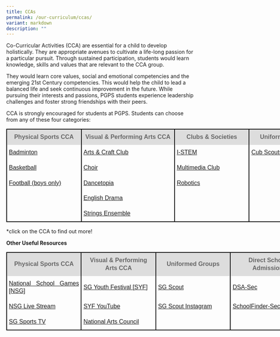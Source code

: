 ```yaml
---
title: CCAs
permalink: /our-curriculum/ccas/
variant: markdown
description: ""
---
```

Co-Curricular Activities (CCA) are essential for a child to develop holistically. They are appropriate avenues to cultivate a life-long passion for a particular pursuit. Through sustained participation, students would learn knowledge, skills and values that are relevant to the CCA group. 

They would learn core values, social and emotional competencies and the emerging 21st Century competencies. This would help the child to lead a balanced life and seek continuous improvement in the future. While pursuing their interests and passions, PGPS students experience leadership challenges and foster strong friendships with their peers.

CCA is strongly encouraged for students at PGPS. Students can choose from any of these four categories:


<table style="width: 850px; border-collapse: collapse;">
	<colgroup><col style="width: 200px"><col style="width: 250px"><col style="width: 200px"><col style="width: 200px"></colgroup>
	<tbody><tr>
		<th style="padding:10px 5px; vertical-align:middle; line-height:1.3; font-size:16px; font-family:Arial; background-color:#DDD; color:#666; border-right: 2px solid #0d0d0d; border-left: 2px solid #0d0d0d; border-top: 2px solid #0d0d0d;">Physical Sports CCA</th>
		<th style="padding:10px 5px; vertical-align:middle; line-height:1.3; font-size:16px; font-family:Arial; background-color:#DDD; color:#666; border-right: 2px solid #0d0d0d; border-left: 2px solid #0d0d0d;border-top: 2px solid #0d0d0d;">Visual &amp; Performing Arts CCA</th>
		<th style="padding:10px 5px; vertical-align:middle; line-height:1.3; font-size:16px; font-family:Arial; background-color:#DDD; color:#666; border-right: 2px solid #0d0d0d; border-left: 2px solid #0d0d0d; border-top: 2px solid #0d0d0d;">Clubs &amp; Societies</th>
		<th style="padding:10px 5px; vertical-align:middle; line-height:1.3; font-size:16px; font-family:Arial; background-color:#DDD; color:#666; border-right: 2px solid #0d0d0d; border-left: 2px solid #0d0d0d;border-top: 2px solid #0d0d0d;">Uniformed Groups</th>
	</tr>
	<tr>
		<td style="padding:10px 5px; vertical-align:middle; line-height:1.3; font-size:16px; font-family:Arial; text-align:justify; border-right: 2px solid #0d0d0d; border-left: 2px solid #0d0d0d; border-bottom: none;"><a href="https://punggolgreenpri.moe.edu.sg/badminton/">Badminton</a></td>
		<td style="padding:10px 5px; vertical-align:middle; line-height:1.3; font-size:16px; font-family:Arial; text-align:justify; border-right: 2px solid #0d0d0d; border-left: 2px solid #0d0d0d;border-bottom: none;"><a href="https://punggolgreenpri.moe.edu.sg/artscraftclub/">Arts &amp; Craft Club</a></td>
		<td style="padding:10px 5px; vertical-align:middle; line-height:1.3; font-size:16px; font-family:Arial; text-align:justify; border-right: 2px solid #0d0d0d; border-left: 2px solid #0d0d0d;border-bottom: none;"><a href="https://punggolgreenpri.moe.edu.sg/istem/">I-STEM</a></td>
		<td style="padding:10px 5px; vertical-align:middle; line-height:1.3; font-size:16px; font-family:Arial; text-align:justify;border-right: 2px solid #0d0d0d; border-left: 2px solid #0d0d0d;border-bottom: none;"><a href="https://punggolgreenpri.moe.edu.sg/cub-scouts/">Cub Scouts</a></td>
	</tr>
	<tr>
		<td style="padding:10px 5px; vertical-align:middle; line-height:1.3; font-size:16px; font-family:Arial; text-align:justify; border-right: 2px solid #0d0d0d; border-left: 2px solid #0d0d0d;border-bottom: none;"><a href="https://punggolgreenpri.moe.edu.sg/basketball/">Basketball</a></td>
		<td style="padding:10px 5px; vertical-align:middle; line-height:1.3; font-size:16px; font-family:Arial; text-align:justify; border-right: 2px solid #0d0d0d; border-left: 2px solid #0d0d0d;border-bottom: none;"><a href="https://punggolgreenpri.moe.edu.sg/choir/">Choir</a></td>
		<td style="padding:10px 5px; vertical-align:middle; line-height:1.3; font-size:16px; font-family:Arial; text-align:justify; border-right: 2px solid #0d0d0d; border-left: 2px solid #0d0d0d;border-bottom: none;"><a href="https://punggolgreenpri.moe.edu.sg/multimedia-club/">Multimedia Club</a></td>
		<td style="padding:10px 5px; vertical-align:middle; line-height:1.3; font-size:16px; font-family:Arial; text-align:justify;border-bottom: none; border-right: 2px solid #0d0d0d; border-left: 2px solid #0d0d0d;"></td>
	</tr>
	<tr>
		<td style="padding:10px 5px; vertical-align:middle; line-height:1.3; font-size:16px; font-family:Arial; text-align:justify;border-right: 2px solid #0d0d0d; border-left: 2px solid #0d0d0d;border-bottom: none;"><a href="https://punggolgreenpri.moe.edu.sg/football/">Football (boys only)</a></td>
		<td style="padding:10px 5px; vertical-align:middle; line-height:1.3; font-size:16px; font-family:Arial; text-align:justify;; border-right: 2px solid #0d0d0d; border-left: 2px solid #0d0d0d;border-bottom: none;"><a href="https://punggolgreenpri.moe.edu.sg/dancetopia/">Dancetopia</a></td>
		<td style="padding:10px 5px; vertical-align:middle; line-height:1.3; font-size:16px; font-family:Arial; text-align:justify;; border-right: 2px solid #0d0d0d; border-left: 2px solid #0d0d0d;border-bottom: none;"><a href="https://punggolgreenpri.moe.edu.sg/robotics/">Robotics</a></td>
		<td style="padding:10px 5px; vertical-align:middle; line-height:1.3; font-size:16px; font-family:Arial; text-align:justify;border-bottom: none;border-right: 2px solid #0d0d0d; border-left: 2px solid #0d0d0d;"></td>
	</tr>
	<tr>
		<td style="padding:10px 5px; vertical-align:middle; line-height:1.3; font-size:16px; font-family:Arial; text-align:justify;; border-right: 2px solid #0d0d0d; border-left: 2px solid #0d0d0d;border-bottom: none;"></td>
		<td style="padding:10px 5px; vertical-align:middle; line-height:1.3; font-size:16px; font-family:Arial; text-align:justify;; border-right: 2px solid #0d0d0d; border-left: 2px solid #0d0d0d;border-bottom: none;"><a href="https://punggolgreenpri.moe.edu.sg/english-drama/">English Drama</a></td>
		<td style="padding:10px 5px; vertical-align:middle; line-height:1.3; font-size:16px; font-family:Arial; text-align:justify;; border-right: 2px solid #0d0d0d; border-left: 2px solid #0d0d0d;border-bottom: none;"></td>
		<td style="padding:10px 5px; vertical-align:middle; line-height:1.3; font-size:16px; font-family:Arial; text-align:justify;border-bottom: none;border-right: 2px solid #0d0d0d; border-left: 2px solid #0d0d0d;"></td>
	</tr>
	<tr>
		<td style="padding:10px 5px; vertical-align:middle; line-height:1.3; font-size:16px; font-family:Arial; text-align:justify;border-right: 2px solid #0d0d0d; border-left: 2px solid #0d0d0d; border-bottom: 2px solid #0d0d0d;"></td>
		<td style="padding:10px 5px; vertical-align:middle; line-height:1.3; font-size:16px; font-family:Arial; text-align:justify; border-right: 2px solid #0d0d0d; border-left: 2px solid #0d0d0d;border-bottom: 2px solid #0d0d0d;"><a href="https://punggolgreenpri.moe.edu.sg/strings-ensemble/">Strings Ensemble</a></td>
		<td style="padding:10px 5px; vertical-align:middle; line-height:1.3; font-size:16px; font-family:Arial; text-align:justify; border-right: 2px solid #0d0d0d; border-left: 2px solid #0d0d0d;border-bottom: 2px solid #0d0d0d;"></td>	
		<td style="padding:10px 5px; vertical-align:middle; line-height:1.3; font-size:16px; font-family:Arial; text-align:justify;border-right: 2px solid #0d0d0d; border-left: 2px solid #0d0d0d;border-bottom: 2px solid #0d0d0d;"></td>
	</tr>
</tbody></table>
*click on the CCA to find out more!

<b>Other Useful Resources<b>
	<table style="width: 800px; border-collapse: collapse;">
	<colgroup><col style="width: 200px"><col style="width: 200px"><col style="width: 200px"><col style="width: 200px"></colgroup>
	<tbody><tr>
		<th style="padding:10px 5px; vertical-align:middle; line-height:1.3; font-size:16px; font-family:Arial; background-color:#DDD; color:#666; border-right: 2px solid #0d0d0d; border-left: 2px solid #0d0d0d; border-top: 2px solid #0d0d0d;">Physical Sports CCA</th>
		<th style="padding:10px 5px; vertical-align:middle; line-height:1.3; font-size:16px; font-family:Arial; background-color:#DDD; color:#666; border-right: 2px solid #0d0d0d; border-left: 2px solid #0d0d0d;border-top: 2px solid #0d0d0d;">Visual &amp; Performing Arts CCA</th>
		<th style="padding:10px 5px; vertical-align:middle; line-height:1.3; font-size:16px; font-family:Arial; background-color:#DDD; color:#666; border-right: 2px solid #0d0d0d; border-left: 2px solid #0d0d0d; border-top: 2px solid #0d0d0d;">Uniformed Groups</th>
		<th style="padding:10px 5px; vertical-align:middle; line-height:1.3; font-size:16px; font-family:Arial; background-color:#DDD; color:#666; border-right: 2px solid #0d0d0d; border-left: 2px solid #0d0d0d;border-top: 2px solid #0d0d0d;">Direct School Admission</th>
	</tr>
	<tr>
		<td style="padding:10px 5px; vertical-align:middle; line-height:1.3; font-size:16px; font-family:Arial; text-align:justify; border-right: 2px solid #0d0d0d; border-left: 2px solid #0d0d0d; border-bottom: none;">[National School Games [NSG]](https://nsg.moe.edu.sg/spssc)</td>
		<td style="padding:10px 5px; vertical-align:middle; line-height:1.3; font-size:16px; font-family:Arial; text-align:justify; border-right: 2px solid #0d0d0d; border-left: 2px solid #0d0d0d;border-bottom: none;">[SG Youth Festival [SYF]](https://www.syf.gov.sg/home)</td>
		<td style="padding:10px 5px; vertical-align:middle; line-height:1.3; font-size:16px; font-family:Arial; text-align:justify; border-right: 2px solid #0d0d0d; border-left: 2px solid #0d0d0d;border-bottom: none;">[SG Scout](https://scout.sg/)</td>
		<td style="padding:10px 5px; vertical-align:middle; line-height:1.3; font-size:16px; font-family:Arial; text-align:justify;border-right: 2px solid #0d0d0d; border-left: 2px solid #0d0d0d;border-bottom: none;">[DSA-Sec](https://www.moe.gov.sg/secondary/dsa)</td>
	</tr>
	<tr>
		<td style="padding:10px 5px; vertical-align:middle; line-height:1.3; font-size:16px; font-family:Arial; text-align:justify; border-right: 2px solid #0d0d0d; border-left: 2px solid #0d0d0d;border-bottom: none;">[NSG Live Stream](https://www.activesgcircle.gov.sg/national-school-games-2023)</td>
		<td style="padding:10px 5px; vertical-align:middle; line-height:1.3; font-size:16px; font-family:Arial; text-align:justify; border-right: 2px solid #0d0d0d; border-left: 2px solid #0d0d0d;border-bottom: none;">[SYF YouTube](https://www.youtube.com/channel/UCwupEIS0zAQTxa8a0zP-tCw)</td>
		<td style="padding:10px 5px; vertical-align:middle; line-height:1.3; font-size:16px; font-family:Arial; text-align:justify; border-right: 2px solid #0d0d0d; border-left: 2px solid #0d0d0d;border-bottom: none;">[SG Scout Instagram](https://www.instagram.com/singaporescouts/)</td>
		<td style="padding:10px 5px; vertical-align:middle; line-height:1.3; font-size:16px; font-family:Arial; text-align:justify;border-bottom: none; border-right: 2px solid #0d0d0d; border-left: 2px solid #0d0d0d;border-bottom: none;">[SchoolFinder-Sec](https://www.moe.gov.sg/schoolfinder?journey=Secondary%20school)</td>
	</tr>
	<tr>
		<td style="padding:10px 5px; vertical-align:middle; line-height:1.3; font-size:16px; font-family:Arial; text-align:justify;border-right: 2px solid #0d0d0d; border-left: 2px solid #0d0d0d;border-bottom: none;border-bottom: 2px solid #0d0d0d;">[SG Sports TV](https://www.youtube.com/channel/UC22Sr8bNYjAKqxLr-snMGnA)</td>
		<td style="padding:10px 5px; vertical-align:middle; line-height:1.3; font-size:16px; font-family:Arial; text-align:justify;; border-right: 2px solid #0d0d0d; border-left: 2px solid #0d0d0d;border-bottom: none;border-bottom: 2px solid #0d0d0d;">[National Arts Council](https://www.nac.gov.sg/)</td>
		<td style="padding:10px 5px; vertical-align:middle; line-height:1.3; font-size:16px; font-family:Arial; text-align:justify;; border-right: 2px solid #0d0d0d; border-left: 2px solid #0d0d0d;border-bottom: none;border-bottom: 2px solid #0d0d0d;"></td>
		<td style="padding:10px 5px; vertical-align:middle; line-height:1.3; font-size:16px; font-family:Arial; text-align:justify;border-bottom: none;border-right: 2px solid #0d0d0d; border-left: 2px solid #0d0d0d;border-bottom: 2px solid #0d0d0d;"></td>
	</tr>
</tbody></table>
	
	
	
	
	

</b></b>